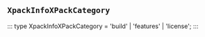 ## `XpackInfoXPackCategory`
:::
type XpackInfoXPackCategory = 'build' | 'features' | 'license';
:::
